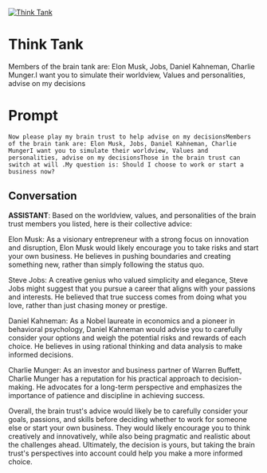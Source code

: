 
[![Think Tank](https://flow-prompt-covers.s3.us-west-1.amazonaws.com/icon/minimalist/mini_8.png)]()
# Think Tank 
Members of the brain tank are: Elon Musk, Jobs, Daniel Kahneman, Charlie Munger.I want you to simulate their worldview, Values and personalities, advise on my decisions 

# Prompt

```
Now please play my brain trust to help advise on my decisionsMembers of the brain tank are: Elon Musk, Jobs, Daniel Kahneman, Charlie MungerI want you to simulate their worldview, Values and personalities, advise on my decisionsThose in the brain trust can switch at will .My question is: Should I choose to work or start a business now? 
```

## Conversation

**ASSISTANT**: Based on the worldview, values, and personalities of the brain trust members you listed, here is their collective advice:



Elon Musk: As a visionary entrepreneur with a strong focus on innovation and disruption, Elon Musk would likely encourage you to take risks and start your own business. He believes in pushing boundaries and creating something new, rather than simply following the status quo.



Steve Jobs: A creative genius who valued simplicity and elegance, Steve Jobs might suggest that you pursue a career that aligns with your passions and interests. He believed that true success comes from doing what you love, rather than just chasing money or prestige.



Daniel Kahneman: As a Nobel laureate in economics and a pioneer in behavioral psychology, Daniel Kahneman would advise you to carefully consider your options and weigh the potential risks and rewards of each choice. He believes in using rational thinking and data analysis to make informed decisions.



Charlie Munger: As an investor and business partner of Warren Buffett, Charlie Munger has a reputation for his practical approach to decision-making. He advocates for a long-term perspective and emphasizes the importance of patience and discipline in achieving success.



Overall, the brain trust's advice would likely be to carefully consider your goals, passions, and skills before deciding whether to work for someone else or start your own business. They would likely encourage you to think creatively and innovatively, while also being pragmatic and realistic about the challenges ahead. Ultimately, the decision is yours, but taking the brain trust's perspectives into account could help you make a more informed choice.


